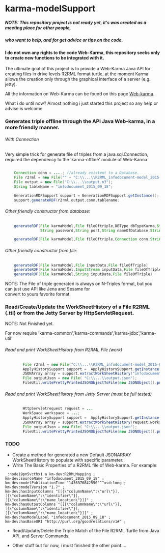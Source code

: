 karma-modelSupport
================================

##### NOTE: This repository  project is not ready yet, it's was created as a meeting place for other people,
##### who want to help, and for get advice or tips on the code.

#### I do not own any rights to the code Web-Karma, this repository seeks only to create new functions to be integrated with it.

The ultimate goal of this project is to provide a Web-Karma Java API for creating files in drive levels
R2RML format turtle, at the moment Karma allows the creation only through the graphical interface of a server (e.g. jetty).

All the information on Web-Karma can be found on this page [Web-karma](https://github.com/usc-isi-i2/Web-Karma).

What i do until now? Almost nothing i just started this project so any help or advise is welcome

### Generates triple offline through the API Java Web-karma, in a more friendly manner.

###### With Connection
Very simple trick for generate file of triples from a java.sql.Connection,  
required the dependency to the 'karma-offline' module of Web-Karma
```java

    Connection conn = ....; //already existent to a Database.
    File r2rml = new File("" + "C:\\...\\R2RML_infodocument-model_2015-07-08.ttl");
    File output = new File("C:\\...\\output.n3");
    String tableName = "infodocument_2015_09_18";

    GenerationRDFSupport support = GenerationRDFSupport.getInstance();
    support.generateRDF(r2rml,output,conn,tablename;
```
###### Other friendly constructor from database:
```java
    generateRDF(File karmaModel,File fileOftriple,DBType dbTypeKarma,String hostname,String username,
                String password,String port,String nameOfDatabase,String nameOfTable)

    generateRDF(File karmaModel,File fileOftriple,Connection conn,String nameOfTable)
```
###### Other friendly constructor from file:
```java
    generateRDF(File karmaModel,File inputData,File fileOfTriple)
    generateRDF(File karmaModel,InputStream inputData,File fileOfTriple)
    generateRDF(File karmaModel,String inputData,File fileOfTriple)
```
NOTE: The File of triple generated is always on N-Triples format, but you can just use API like Jena and Sesame for    
convert to yours favorite format.


### Read/Create/Update the WorkSheetHistory of a File R2RML (.ttl) or from the Jetty Server by HttpServletRequest.

NOTE: Not Finished yet.

For now require 'karma-common','karma-commands','karma-jdbc','karma-util'

###### Read and print WorkSheetHistory from R2RML File (work)
```java
        File r2rml = new File("C:\\...\\R2RML_infodocument-model_2015-07-08.ttl");
        ApplyHistorySupport support =  ApplyHistorySupport.getInstance();
        JSONArray array = support.extractWorkSheetHistory("infodocument_2015_09_18", r2rml);
        File outputJson = new File( "C:\\...\\output.json");
        FileUtil.writePrettyPrintedJSONObjectToFile(new JSONObject().put("WorkSheetHistory", (Object) array), outputJson);
```

###### Read and print WorkSheetHistory from Jetty Server (must be full tested)
```java
        HttpServletrequest request = ...
        WorkSpace workspace = ...;
        ApplyHistorySupport support =  ApplyHistorySupport.getInstance();
        JSONArray array = support.extractWorkSheetHistory(request,workspace);
        File outputJson = new File( "C:\\...\\output.json");
        FileUtil.writePrettyPrintedJSONObjectToFile(new JSONObject().put("WorkSheetHistory", (Object) array), outputJson);
```

### TODO

- Create a method for generated a new Default JSONARRAY WorkSheetHistory to populate with specific parameter.
- Write The Basic Properties of a R2RML file of Web-karma.
For example:
```text
_:node19pn5vcthx1 a km-dev:R2RMLMapping ;
km-dev:sourceName "infodocument_2015_09_18" ;
km-dev:modelPublicationTime "1436370842550"^^xsd:long ;
km-dev:modelVersion "1.7" ;
km-dev:hasInputColumns "[[{\"columnName\":\"url\"}],[{\"columnName\":\"identifier\"}],[{\"columnName\":\"name_location\"}]]" ;
km-dev:hasOutputColumns "[[{\"columnName\":\"url\"}],[{\"columnName\":\"identifier\"}],[{\"columnName\":\"name_location\"}]]" ;
km-dev:hasModelLabel "infodocument_2015_09_18" ;
km-dev:hasBaseURI "http://purl.org/goodrelations/v1#" ;
```
- Read/Update/Delete the Triple Match of the File R2RML Turtle from Java API, and Server Commands.

- Other stuff but for now, i must finished the other point....



